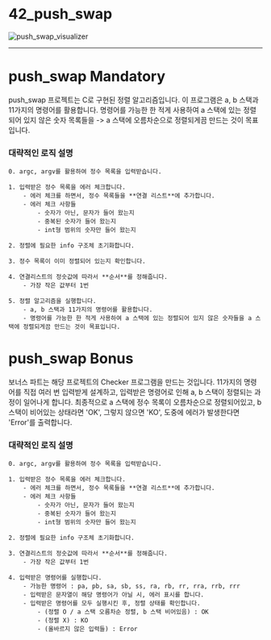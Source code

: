 # 42_push_swap
![push_swap_visualizer](https://github.com/JeongRon/42_push_swap/blob/main/video/push_swap_shorts.gif)

---

# push_swap Mandatory

push_swap 프로젝트는 C로 구현된 정렬 알고리즘입니다. 이 프로그램은 a, b 스택과 11가지의 명령어를 활용합니다. 명령어를 가능한 한 적게 사용하여 a 스택에 있는 정렬되어 있지 않은 숫자 목록들을 -> a 스택에 오름차순으로 정렬되게끔 만드는 것이 목표입니다.
<br>

### **대략적인 로직 설명**

	0. argc, argv를 활용하여 정수 목록을 입력받습니다.

	1. 입력받은 정수 목록을 에러 체크합니다.
		- 에러 체크를 하면서, 정수 목록들을 **연결 리스트**에 추가합니다.
		- 에러 체크 사항들
			- 숫자가 아닌, 문자가 들어 왔는지
			- 중복된 숫자가 들어 왔는지
			- int형 범위의 숫자만 들어 왔는지

	2. 정렬에 필요한 info 구조체 초기화합니다.

	3. 정수 목록이 이미 정렬되어 있는지 확인합니다.

	4. 연결리스트의 정숫값에 따라서 **순서**를 정해줍니다.
		- 가장 작은 값부터 1번

	5. 정렬 알고리즘을 실행합니다. 
		- a, b 스택과 11가지의 명령어를 활용합니다.
		- 명령어를 가능한 한 적게 사용하여 a 스택에 있는 정렬되어 있지 않은 숫자들을 a 스택에 정렬되게끔 만드는 것이 목표입니다.

# push_swap Bonus

보너스 파트는 해당 프로젝트의 Checker 프로그램을 만드는 것입니다. 11가지의 명령어를 직접 여러 번 입력받게 설계하고, 입력받은 명령어로 인해 a, b 스택이 정렬되는 과정이 일어나게 합니다. 최종적으로 a 스택에 정수 목록이 오름차순으로 정렬되어있고, b 스택이 비어있는 상태라면 'OK', 그렇지 않으면 'KO', 도중에 에러가 발생한다면 'Error'를 출력합니다. 
<br>

### **대략적인 로직 설명**
	
	0. argc, argv를 활용하여 정수 목록을 입력받습니다.

	1. 입력받은 정수 목록을 에러 체크합니다.
		- 에러 체크를 하면서, 정수 목록들을 **연결 리스트**에 추가합니다.
		- 에러 체크 사항들
			- 숫자가 아닌, 문자가 들어 왔는지
			- 중복된 숫자가 들어 왔는지
			- int형 범위의 숫자만 들어 왔는지

	2. 정렬에 필요한 info 구조체 초기화합니다.

	3. 연결리스트의 정숫값에 따라서 **순서**를 정해줍니다.
		- 가장 작은 값부터 1번

	4. 입력받은 명령어를 실행합니다.
		- 가능한 명령어 : pa, pb, sa, sb, ss, ra, rb, rr, rra, rrb, rrr
		- 입력받은 문자열이 해당 명령어가 아닐 시, 에러 표시를 합니다.
		- 입력받은 명령어를 모두 실행시킨 후, 정렬 상태를 확인합니다.
			- (정렬 O / a 스택 오름차순 정렬, b 스택 비어있음) : OK
			- (정렬 X) : KO
			- (올바르지 않은 입력들) : Error